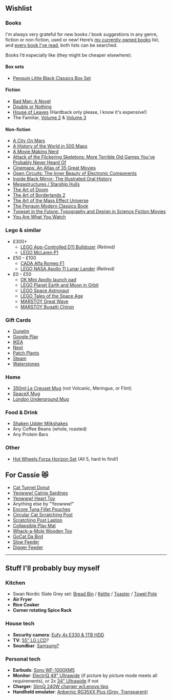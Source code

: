 ## Wishlist

### Books

I'm always very grateful for new books / book suggestions in any genre, fiction or non-fiction, used or new! Here’s [my currently owned books](https://www.goodreads.com/review/list/29398258-jake-lee?shelf=own) list, and [every book I've read](https://www.goodreads.com/review/list/29398258-jake-lee?ref=nav_mybooks&shelf=read), both lists can be searched.

Books I’d especially like (they might be cheaper elsewhere):

#### Box sets

- [Penguin Little Black Classics Box Set](https://www.amazon.co.uk/dp/0141398876/)

#### Fiction

- [Bad Man: A Novel](https://www.amazon.co.uk/dp/0385542925/)
- [Double or Nothing](https://www.abebooks.co.uk/servlet/BookDetailsPL?bi=31705404084)
- [House of Leaves](https://www.amazon.co.uk/dp/152994399X/) (Hardback only please, I know it's expensive!)
- The Familiar, [Volume 2](https://www.amazon.co.uk/Familiar-2-Into-Forest/dp/0375714960/) & [Volume 3](https://www.amazon.co.uk/Familiar-3-Honeysuckle-Pain/dp/0375714987/)

#### Non-fiction

- [A City On Mars](https://www.amazon.co.uk/dp/024145493X/)
- [A History of the World in 500 Maps](https://www.amazon.co.uk/dp/0500252653)
- [A Movie Making Nerd](https://www.amazon.co.uk/dp/B0BMF3VHQY/)
- [Attack of the Flickering Skeletons: More Terrible Old Games You’ve Probably Never Heard Of](https://www.amazon.co.uk/dp/1783524138/)
- [Cinemaps: An Atlas of 35 Great Movies](https://www.amazon.co.uk/dp/1594749892/)
- [Open Circuits: The Inner Beauty of Electronic Components](https://www.amazon.co.uk/dp/1718502346/)
- [Inside Black Mirror: The Illustrated Oral History](https://www.amazon.co.uk/dp/1529102588/)
- [Megastructures / Starship Hulls](https://artofsoulburn.gumroad.com/)
- [The Art of Doom](https://www.amazon.co.uk/dp/1616559349/)
- [The Art of Borderlands 2](https://www.amazon.co.uk/dp/0744014379)
- [The Art of the Mass Effect Universe](https://www.amazon.co.uk/dp/1595827684/)
- [The Penguin Modern Classics Book](https://www.amazon.co.uk/dp/0241441609)
- [Typeset in the Future: Typography and Design in Science Fiction Movies](https://www.amazon.co.uk/dp/1419727141/)
- [You Are What You Watch](https://www.amazon.co.uk/dp/1523515899/)

### Lego & similar

- £300+
  - [LEGO App-Controlled D11 Bulldozer](https://www.lego.com/en-gb/product/app-controlled-cat-d11-bulldozer-42131) _(Retired)_
  - [LEGO McLaren P1](https://www.lego.com/en-gb/product/mclaren-p1-42172)
- £50 - £100
  - [CADA Alfa Romeo F1](https://www.yourwobb.com/collections/cada/products/cada-c64005-alfa-romeo-f1-team-orlen-c42-2022?variant=43122022023324)
  - [LEGO NASA Apollo 11 Lunar Lander](https://www.lego.com/en-gb/product/nasa-apollo-11-lunar-lander-10266) _(Retired)_
- £0 - £50
  - [DK Mini Apollo launch pad](https://www.yourwobb.com/collections/aerospace-series/products/dk-7022-mini-apollo-launch-pad-and-rocket?variant=39916665274524)
  - [LEGO Planet Earth and Moon in Orbit](https://www.lego.com/en-gb/product/planet-earth-and-moon-in-orbit-42179)
  - [LEGO Space Astronaut](https://www.lego.com/en-gb/product/space-astronaut-31152)
  - [LEGO Tales of the Space Age](https://www.lego.com/en-gb/product/tales-of-the-space-age-21340)
  - [MARSTOY Great Wave](https://www.marstoy.net/products/the-hokusai-the-great-wave)
  - [MARSTOY Bugatti Chiron](https://www.marstoy.net/products/the-bugatti-chiron)

### Gift Cards

- [Dunelm](https://www.dunelm.com/info/gift-cards)
- [Google Play](https://www.amazon.co.uk/dp/B07Y3JB99B/)
- [IKEA](https://giftcard.ikea.co.uk/)
- [Next](https://www4.next.co.uk/gift-cards)
- [Patch Plants](https://www.patchplants.com/gb/en/vouchers/patch-9/)
- [Steam](https://help.steampowered.com/en/faqs/view/5BB2-E986-A733-CF0E#:~:text=Media%20Markt-,UK,-Argos)
- [Waterstones](https://www.waterstonesgiftcards.com/product-category/gift-cards/)

### Home

- [350ml Le Creuset Mug](https://www.amazon.co.uk/dp/B07MKYHTKV/) (not Volcanic, Meringue, or Flint)
- [SpaceX Mug](https://shop.nasaspaceflight.com/products/texas-tank-watchers-22-mug)
- [London Underground Mug](https://www.ltmuseumshop.co.uk/homeware/category/mugs-cups/tube-lines-mug)

### Food & Drink

- [Shaken Udder Milkshakes](https://shakenudder.com/product/3-cases-30-x-330ml-bottles)
- Any Coffee Beans (whole, roasted)
- Any Protein Bars

### Other

- [Hot Wheels Forza Horizon Set](https://www.ebay.co.uk/itm/334423279504) (All 5, hard to find!)

## For Cassie 😻

- [Cat Tunnel Donut](https://www.amazon.co.uk/dp/B08CDSPYNW/)
- [Yeowww! Catnip Sardines](https://www.amazon.co.uk/dp/B00198RKEG/)
- [Yeowww! Heart Toy](https://www.amazon.co.uk/dp/B001SGEF4M/)
- Anything else by "Yeowww!"
- [Encore Tuna Fillet Pouches](https://www.amazon.co.uk/dp/B005QMUL9W/)
- [Circular Cat Scratching Post](https://www.amazon.co.uk/dp/B083LZBHM9)
- [Scratching Post Laptop](https://www.amazon.co.uk/dp/B00ZFSFOO4)
- [Collapsible Play Mat](https://www.amazon.co.uk/dp/B07F2G7ZHT)
- [Whack-a-Mole Wooden Toy](https://www.amazon.co.uk/dp/B07RKWFRVF/)
- [GoCat Da Bird](https://www.amazon.co.uk/dp/B000F9JJJE/)
- [Slow Feeder](https://www.amazon.co.uk/dp/B00EB4IV2A/)
- [Digger Feeder](https://www.amazon.co.uk/dp/B015P13QMM/)

---

## Stuff I'll probably buy myself

### Kitchen

- Swan Nordic Slate Grey set: [Bread Bin](https://www.amazon.co.uk/Swan-SWKA17512GRYN-Nordic-Scandi-Cutting/dp/B07WTQVW4K) / [Kettle](https://www.amazon.co.uk/Swan-SK14610GRYN-Nordic-Kettle-Housing/dp/B07HXD9HBZ/) / [Toaster](https://www.amazon.co.uk/Swan-ST14620GRYN-Slice-Nordic-Toaster/dp/B07HX5QW15/) / [Towel Pole](https://shop.swan-brand.co.uk/products/nordic-towel-pole-with-bamboo-base)
- **Air Fryer**
- **Rice Cooker**
- **Corner rotating Spice Rack**

### House tech

- **Security camera**: [Eufy 4x E330 & 1TB HDD](https://uk.eufy.com/products/e8600323)
- **TV**: [55" LG LCD](https://www.which.co.uk/reviews/televisions/lg-55qned756ra)?
- **Soundbar**: [Samsung?](https://www.amazon.co.uk/Samsung-Q600C-3-1-2ch-Soundbar-Speaker/dp/B0BXQ2HYSL)

### Personal tech

- **Earbuds**: [Sony WF-1000XM5](https://www.amazon.co.uk/gp/product/B0C4TLFZSZ)
- **Monitor**: [ElectriQ 49" Ultrawide](https://www.laptopsdirect.co.uk/electriq-49-qled-5k-uwhd-120hz-curved-monitor-eiq-49cv5uwd120fshqa/version.asp?wgu=272145_1293805_17045396036286_f5d3ab10c2) (if picture by picture mode meets all requirements), or 2x [34" Ultrawide](https://www.currys.co.uk/products/acer-cz342cur-wide-quad-hd-34-curved-va-lcd-monitor-black-10251643.html) if not
- **Charger**: [SlimQ 240W charger w/Lenovo tips](https://slimq.life/products/240w-dc-usb-c-gan-charger?variant=40122889601206)
- **Handheld emulator**: [Anbernic RG35XX Plus (Grey, Transparent)](https://anbernic.com/products/rg35xx-plus?variant=44462924923137)
